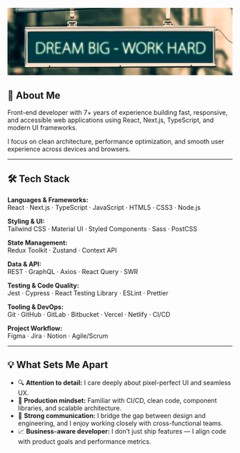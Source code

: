 ![Banner](https://github.com/statestitch/statestitch/blob/main/c08c193e-f660-4814-9c58-de78769454dd%201.png?raw=true)

## 👋 About Me

Front-end developer with 7+ years of experience building fast, responsive, and accessible web applications using React, Next.js, TypeScript, and modern UI frameworks.  

I focus on clean architecture, performance optimization, and smooth user experience across devices and browsers.

---

## 🛠 Tech Stack

**Languages & Frameworks:**  
React · Next.js · TypeScript · JavaScript · HTML5 · CSS3 · Node.js

**Styling & UI:**  
Tailwind CSS · Material UI · Styled Components · Sass · PostCSS

**State Management:**  
Redux Toolkit · Zustand · Context API

**Data & API:**  
REST · GraphQL · Axios · React Query · SWR

**Testing & Code Quality:**  
Jest · Cypress · React Testing Library · ESLint · Prettier

**Tooling & DevOps:**  
Git · GitHub · GitLab · Bitbucket · Vercel · Netlify · CI/CD

**Project Workflow:**  
Figma · Jira · Notion · Agile/Scrum

---

## 💡 What Sets Me Apart

- 🔍 **Attention to detail:** I care deeply about pixel-perfect UI and seamless UX.
- 🚀 **Production mindset:** Familiar with CI/CD, clean code, component libraries, and scalable architecture.
- 🤝 **Strong communication:** I bridge the gap between design and engineering, and I enjoy working closely with cross-functional teams.
- 📈 **Business-aware developer:** I don’t just ship features — I align code with product goals and performance metrics.
